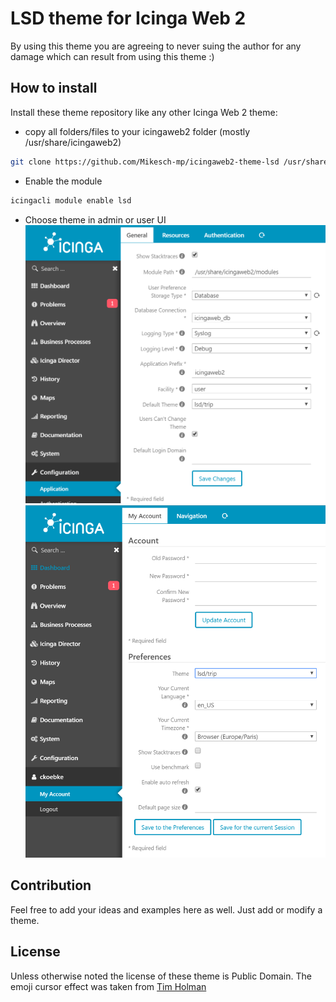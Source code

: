 # LSD theme for Icinga Web 2

By using this theme you are agreeing to never suing the author for any damage which can result from using this theme :)

## How to install

Install these theme repository like any other Icinga Web 2 theme:

* copy all folders/files to your icingaweb2 folder (mostly /usr/share/icingaweb2)
    
```bash
git clone https://github.com/Mikesch-mp/icingaweb2-theme-lsd /usr/share/icingaweb2/modules/lsd
```
* Enable the module
```bash
icingacli module enable lsd
```

* Choose theme in admin or user UI
![Icinga Web 2 theme LSD](https://github.com/Mikesch-mp/icingaweb2-theme-lsd/raw/master/screenshots/lsd-theme-set_theme_global.png "LSD theme global")
![Icinga Web 2 theme LSD](https://github.com/Mikesch-mp/icingaweb2-theme-lsd/raw/master/screenshots/lsd-theme-set_theme_user.png "LSD theme user")

## Contribution

Feel free to add your ideas and examples here as well. Just add or modify a theme.

## License

Unless otherwise noted the license of these theme is Public Domain.
The emoji cursor effect was taken from [Tim Holman](https://github.com/tholman/90s-cursor-effects)
